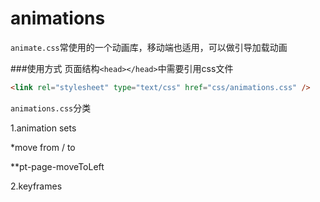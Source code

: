 # animations
`animate.css`常使用的一个动画库，移动端也适用，可以做引导加载动画

###使用方式
   页面结构`<head></head>`中需要引用css文件
```html
<link rel="stylesheet" type="text/css" href="css/animations.css" />
```
  `animations.css`分类
  
1.animation sets

*move from / to

 **pt-page-moveToLeft


2.keyframes
